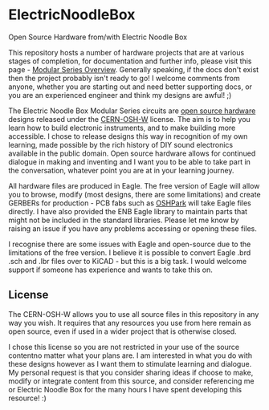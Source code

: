 # ElectricNoodleBox
Open Source Hardware from/with Electric Noodle Box

This repository hosts a number of hardware projects that are at various stages of completion, for documentation and further info, please visit this page - [Modular Series Overview](https://electricnoodlebox.com/tutorials/modular-series-overview/). Generally speaking, if the docs don't exist then the project probably isn't ready to go! I welcome comments from anyone, whether you are starting out and need better supporting docs, or you are an experienced engineer and think my designs are awful! ;) 

The Electric Noodle Box Modular Series circuits are [open source hardware](https://www.oshwa.org/definition/) designs released under the [CERN-OSH-W](https://ohwr.org/cern_ohl_w_v2.txt) license. The aim is to help you learn how to build electronic instruments, and to make building more accessible. I chose to release designs this way in recognition of my own learning, made possible by the rich history of DIY sound electronics available in the public domain. Open source hardware allows for continued dialogue in making and inventing and I want you to be able to take part in the conversation, whatever point you are at in your learning journey.

All hardware files are produced in Eagle. The free version of Eagle will allow you to browse, modify (most designs, there are some limitations) and create GERBERs for production - PCB fabs such as [OSHPark](https://oshpark.com/) will take Eagle files directly. I have also provided the ENB Eagle library to maintain parts that might not be included in the standard libraries. Please let me know by raising an issue if you have any problems accessing or opening these files.

I recognise there are some issues with Eagle and open-source due to the limitations of the free version. I believe it is possible to convert Eagle .brd .sch and .lbr files over to KiCAD - but this is a big task. I would welcome support if someone has experience and wants to take this on.

## License

The CERN-OSH-W allows you to use all source files in this repository in any way you wish. It requires that any resources you use from here remain as open source, even if used in a wider project that is otherwise closed. 

I chose this license so you are not restricted in your use of the source contentno matter what your plans are. I am interested in what you do with these designs however as I want them to stimulate learning and dialogue. My personal request is that you consider sharing ideas if choose to make, modify or integrate content from this source, and consider referencing me or Electric Noodle Box for the many hours I have spent developing this resource! :)   
